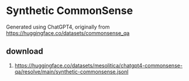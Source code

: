 # Synthetic CommonSense

Generated using ChatGPT4, originally from https://huggingface.co/datasets/commonsense_qa

## download

1. https://huggingface.co/datasets/mesolitica/chatgpt4-commonsense-qa/resolve/main/synthetic-commonsense.jsonl